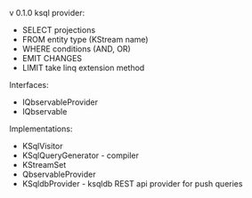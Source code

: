 v 0.1.0
ksql provider:
- SELECT projections
- FROM entity type (KStream name)
- WHERE conditions (AND, OR)
- EMIT CHANGES
- LIMIT take linq extension method

Interfaces:
- IQbservableProvider
- IQbservable<TEntity>

Implementations:
- KSqlVisitor
- KSqlQueryGenerator - compiler
- KStreamSet
- QbservableProvider
- KSqldbProvider<T> - ksqldb REST api provider for push queries